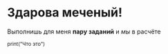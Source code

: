 <h1>Здарова меченый!</h1>
<p>Выполнишь для меня <b>пару заданий</b> и <i>мы</i> в расчёте</p>
<sup>print("Что это")</sup>
